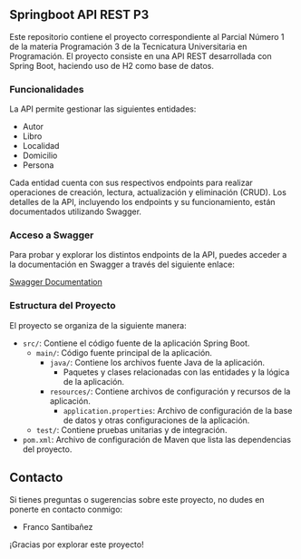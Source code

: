 ## Springboot API REST P3

Este repositorio contiene el proyecto correspondiente al Parcial Número 1 de la materia Programación 3 de la Tecnicatura Universitaria en Programación. El proyecto consiste en una API REST desarrollada con Spring Boot, haciendo uso de H2 como base de datos.

### Funcionalidades

La API permite gestionar las siguientes entidades:

- Autor
- Libro
- Localidad
- Domicilio
- Persona

Cada entidad cuenta con sus respectivos endpoints para realizar operaciones de creación, lectura, actualización y eliminación (CRUD). Los detalles de la API, incluyendo los endpoints y su funcionamiento, están documentados utilizando Swagger.

### Acceso a Swagger

Para probar y explorar los distintos endpoints de la API, puedes acceder a la documentación en Swagger a través del siguiente enlace:

[Swagger Documentation](https://springboot-api-p3-jkyk.onrender.com/swagger-ui/index.html)

### Estructura del Proyecto

El proyecto se organiza de la siguiente manera:

- `src/`: Contiene el código fuente de la aplicación Spring Boot.
  - `main/`: Código fuente principal de la aplicación.
    - `java/`: Contiene los archivos fuente Java de la aplicación.
      - Paquetes y clases relacionadas con las entidades y la lógica de la aplicación.
    - `resources/`: Contiene archivos de configuración y recursos de la aplicación.
      - `application.properties`: Archivo de configuración de la base de datos y otras configuraciones de la aplicación.
  - `test/`: Contiene pruebas unitarias y de integración.
- `pom.xml`: Archivo de configuración de Maven que lista las dependencias del proyecto.
## Contacto

Si tienes preguntas o sugerencias sobre este proyecto, no dudes en ponerte en contacto conmigo:

- Franco Santibañez

¡Gracias por explorar este proyecto!
